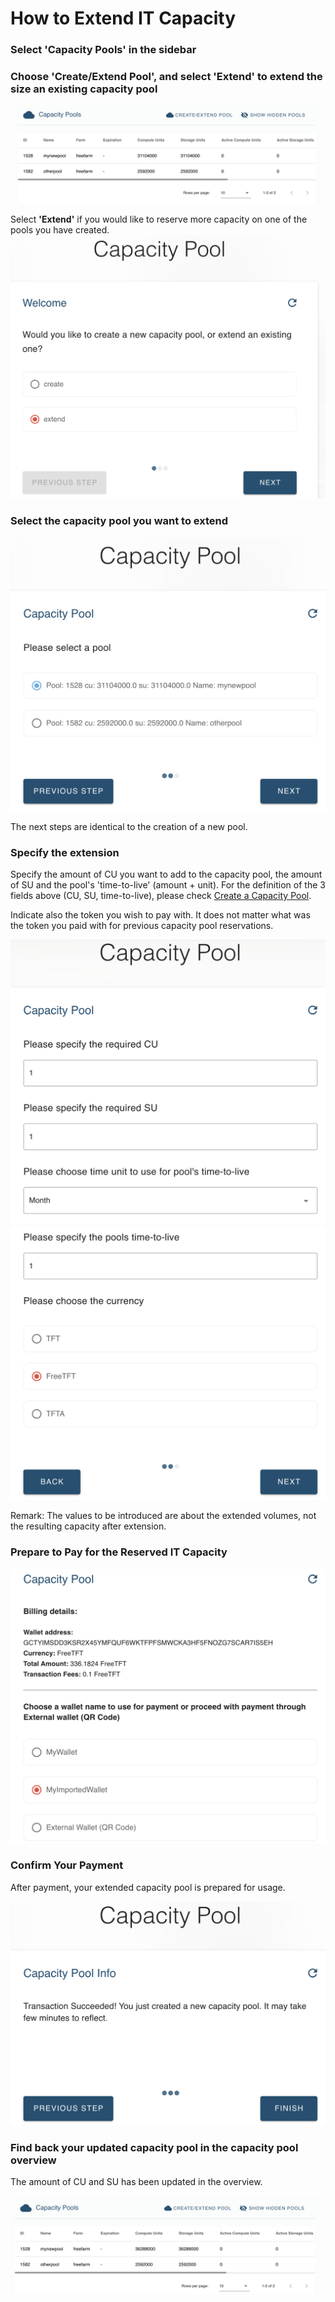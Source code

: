 # How to Extend IT Capacity

### Select 'Capacity Pools' in the sidebar

### Choose 'Create/Extend Pool', and select 'Extend' to extend the size an existing capacity pool

![](./img/3bot_capacity_extend_overview.png)

Select __'Extend'__ if you would like to reserve more capacity on one of the pools you have created.
![](./img/3bot_capacity_extend_select.png)

### Select the capacity pool you want to extend

![](./img/3bot_capacity_extend_select_pool.png)

The next steps are identical to the creation of a new pool. 

### Specify the extension

Specify the amount of CU you want to add to the capacity pool, the amount of SU and the pool's 'time-to-live' (amount + unit).
For the definition of the 3 fields above (CU, SU, time-to-live), please check [Create a Capacity Pool](3bot_capacity_new.md). 

Indicate also the token you wish to pay with. It does not matter what was the token you paid with for previous capacity pool reservations. 

![](./img/3bot_capacity_extend_resource_1.png)
![](./img/3bot_capacity_extend_resource_2.png)

Remark: The values to be introduced are about the extended volumes, not the resulting capacity after extension. 

### Prepare to Pay for the Reserved IT Capacity

![](./img/3bot_capacity_extend_pay.png)

### Confirm Your Payment

After payment, your extended capacity pool is prepared for usage. 

![](./img/3bot_capacity_extend_success.png)

### Find back your updated capacity pool in the capacity pool overview

The amount of CU and SU has been updated in the overview. 

![](./img/3bot_capacity_extend_overview_updated.png)
